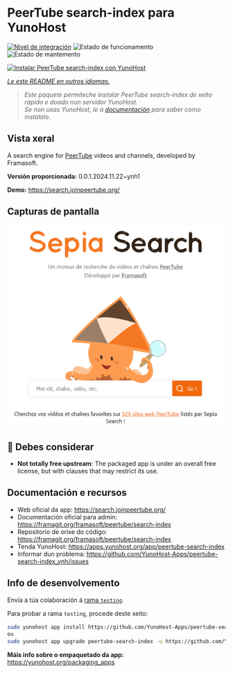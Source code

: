 <!--
NOTA: Este README foi creado automáticamente por <https://github.com/YunoHost/apps/tree/master/tools/readme_generator>
NON debe editarse manualmente.
-->

# PeerTube search-index para YunoHost

[![Nivel de integración](https://apps.yunohost.org/badge/integration/peertube-search-index)](https://ci-apps.yunohost.org/ci/apps/peertube-search-index/)
![Estado de funcionamento](https://apps.yunohost.org/badge/state/peertube-search-index)
![Estado de mantemento](https://apps.yunohost.org/badge/maintained/peertube-search-index)

[![Instalar PeerTube search-index con YunoHost](https://install-app.yunohost.org/install-with-yunohost.svg)](https://install-app.yunohost.org/?app=peertube-search-index)

*[Le este README en outros idiomas.](./ALL_README.md)*

> *Este paquete permíteche instalar PeerTube search-index de xeito rápido e doado nun servidor YunoHost.*  
> *Se non usas YunoHost, le a [documentación](https://yunohost.org/install) para saber como instalalo.*

## Vista xeral

A search engine for [PeerTube](https://joinpeertube.org/) videos and channels, developed by Framasoft.


**Versión proporcionada:** 0.0.1.2024.11.22~ynh1

**Demo:** <https://search.joinpeertube.org/>

## Capturas de pantalla

![Captura de pantalla de PeerTube search-index](./doc/screenshots/sepia-search-screenshot.png)

## :red_circle: Debes considerar

- **Not totally free upstream**: The packaged app is under an overall free license, but with clauses that may restrict its use.

## Documentación e recursos

- Web oficial da app: <https://search.joinpeertube.org/>
- Documentación oficial para admin: <https://framagit.org/framasoft/peertube/search-index>
- Repositorio de orixe do código: <https://framagit.org/framasoft/peertube/search-index>
- Tenda YunoHost: <https://apps.yunohost.org/app/peertube-search-index>
- Informar dun problema: <https://github.com/YunoHost-Apps/peertube-search-index_ynh/issues>

## Info de desenvolvemento

Envía a túa colaboración á [rama `testing`](https://github.com/YunoHost-Apps/peertube-search-index_ynh/tree/testing).

Para probar a rama `testing`, procede deste xeito:

```bash
sudo yunohost app install https://github.com/YunoHost-Apps/peertube-search-index_ynh/tree/testing --debug
ou
sudo yunohost app upgrade peertube-search-index -u https://github.com/YunoHost-Apps/peertube-search-index_ynh/tree/testing --debug
```

**Máis info sobre o empaquetado da app:** <https://yunohost.org/packaging_apps>
